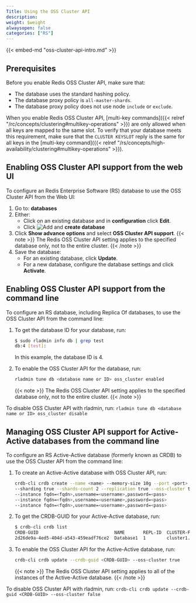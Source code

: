 ```yaml
---
Title: Using the OSS Cluster API
description:
weight: $weight
alwaysopen: false
categories: ["RS"]
---
```

{{< embed-md "oss-cluster-api-intro.md"  >}}

## Prerequisites

Before you enable Redis OSS Cluster API, make sure that:

- The database uses the standard hashing policy.
- The database proxy policy is `all-master-shards`.
- The database proxy policy does not use node `include` or `exclude`.

When you enable Redis OSS Cluster API,
[multi-key commands]({{< relref "/rc/concepts/clustering#multikey-operations" >}}) are only allowed when all keys are mapped to the same slot.
To verify that your database meets this requirement, make sure that the `CLUSTER KEYSLOT` reply is the same for all keys in the [multi-key command]({{< relref "/rs/concepts/high-availability/clustering#multikey-operations" >}}).

## Enabling OSS Cluster API support from the web UI

To configure an Redis Enterprise Software (RS) database to use the OSS Cluster API from the Web UI:

1. Go to: **databases**
1. Either:
    - Click on an existing database and in **configuration** click **Edit**.
    - Click ![Add](/images/rs/icon_add.png#no-click "Add") and **create database**
1. Click **Show advance options** and select **OSS Cluster API support**.
    {{< note >}}
The Redis OSS Cluster API setting applies to the specified database only, not to the entire cluster.
    {{< /note >}}
1. Save the database:
    - For an existing database, click **Update**.
    - For a new database, configure the database settings and click **Activate**.

## Enabling OSS Cluster API support from the command line

To configure an RS database, including Replica Of databases, to use the OSS Cluster API from the command line:

1. To get the database ID for your database, run:

    ```sh
    $ sudo rladmin info db | grep test
    db:4 [test]:
    ```

    In this example, the database ID is 4.

1. To enable the OSS Cluster API for the database, run:

    ```sh
    rladmin tune db <database name or ID> oss_cluster enabled
    ```

    {{< note >}}
The Redis OSS Cluster API setting applies to the specified database only, not to the entire cluster.
    {{< /note >}}

To disable OSS Cluster API with rladmin, run: `rladmin tune db <database name or ID> oss_cluster disable`

## Managing OSS Cluster API support for Active-Active databases from the command line

To configure an RS Active-Active database (formerly known as CRDB) to use the OSS Cluster API from the command line:

1. To create an Active-Active database with OSS Cluster API, run:

    ```sh
    crdb-cli crdb create --name <name> --memory-size 10g --port <port>
    --sharding true --shards-count 2 --replication true --oss-cluster true
    --instance fqdn=<fqdn>,username=<username>,password=<pass>
    --instance fqdn=<fqdn>,username=<username>,password=<pass>
    --instance fqdn=<fqdn>,username=<username>,password=<pass>
    ```

1. To get the CRDB-GUID for your Active-Active database, run:

    ```sh
    $ crdb-cli crdb list
    CRDB-GUID                             NAME       REPL-ID  CLUSTER-FQDN
    2d26de9a-4ed5-404d-a543-459eadf76ce2  Database1  1        cluster1.local
    ```

1. To enable the OSS Cluster API for the Active-Active database, run:

    ```sh
    crdb-cli crdb update --crdb-guid <CRDB-GUID> --oss-cluster true
    ```

    {{< note >}}
The Redis OSS Cluster API setting applies to all of the instances of the Active-Active database.
    {{< /note >}}

To disable OSS Cluster API with rladmin, run: `crdb-cli crdb update --crdb-guid <CRDB-GUID> --oss-cluster false`
